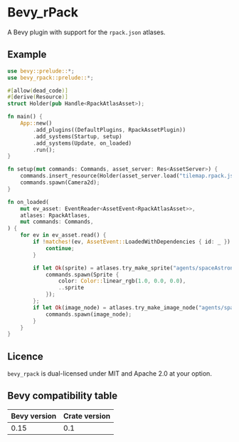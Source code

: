 # Bevy_rPack

A Bevy plugin with support for the `rpack.json` atlases.

## Example

```rust
use bevy::prelude::*;
use bevy_rpack::prelude::*;

#[allow(dead_code)]
#[derive(Resource)]
struct Holder(pub Handle<RpackAtlasAsset>);

fn main() {
    App::new()
        .add_plugins((DefaultPlugins, RpackAssetPlugin))
        .add_systems(Startup, setup)
        .add_systems(Update, on_loaded)
        .run();
}

fn setup(mut commands: Commands, asset_server: Res<AssetServer>) {
    commands.insert_resource(Holder(asset_server.load("tilemap.rpack.json")));
    commands.spawn(Camera2d);
}

fn on_loaded(
    mut ev_asset: EventReader<AssetEvent<RpackAtlasAsset>>,
    atlases: RpackAtlases,
    mut commands: Commands,
) {
    for ev in ev_asset.read() {
        if !matches!(ev, AssetEvent::LoadedWithDependencies { id: _ }) {
            continue;
        }

        if let Ok(sprite) = atlases.try_make_sprite("agents/spaceAstronauts_005") {
            commands.spawn(Sprite {
                color: Color::linear_rgb(1.0, 0.0, 0.0),
                ..sprite
            });
        };
        if let Ok(image_node) = atlases.try_make_image_node("agents/spaceShips_006") {
            commands.spawn(image_node);
        }
    }
}
```

## Licence

`bevy_rpack` is dual-licensed under MIT and Apache 2.0 at your option.

## Bevy compatibility table

Bevy version | Crate version
--- | ---
0.15 | 0.1
